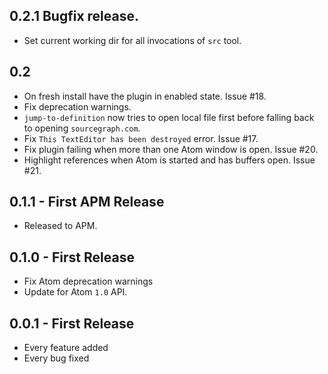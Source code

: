 ## 0.2.1 Bugfix release.

 * Set current working dir for all invocations of `src` tool.

## 0.2

 * On fresh install have the plugin in enabled state. Issue #18.
 * Fix deprecation warnings.
 * `jump-to-definition` now tries to open local file first before falling
   back to opening `sourcegraph.com`.
 * Fix `This TextEditor has been destroyed` error. Issue #17.
 * Fix plugin failing when more than one Atom window is open. Issue #20.
 * Highlight references when Atom is started and has buffers open. Issue #21.

## 0.1.1 - First APM Release

 * Released to APM.

## 0.1.0 - First Release

 * Fix Atom deprecation warnings
 * Update for Atom `1.0` API.

## 0.0.1 - First Release

 * Every feature added
 * Every bug fixed
